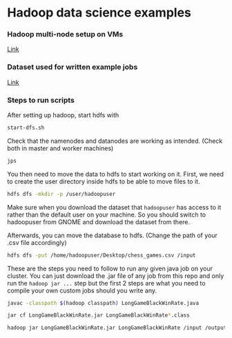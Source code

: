 # Hadoop data science examples 
### Hadoop multi-node setup on VMs
[Link](https://medium.com/@jootorres_11979/how-to-set-up-a-hadoop-3-2-1-multi-node-cluster-on-ubuntu-18-04-2-nodes-567ca44a3b12)

### Dataset used for written example jobs
[Link](https://www.kaggle.com/datasets/arevel/chess-games)

### Steps to run scripts 
After setting up hadoop, start hdfs with
```bash
start-dfs.sh
```
Check that the namenodes and datanodes are working as intended. (Check both in master and worker machines)
```bash
jps
```
You then need to move the data to hdfs to start working on it. First, we need to create the user directory inside hdfs to be able to move files to it.

```bash
hdfs dfs -mkdir -p /user/hadoopuser
```
Make sure when you download the dataset that `hadoopuser` has access to it rather than the default user on your machine. So you should switch to hadoopuser from GNOME and download the dataset from there.

Afterwards, you can move the database to hdfs. (Change the path of your .csv file accordingly)
```bash
hdfs dfs -put /home/hadoopuser/Desktop/chess_games.csv /input
```

These are the steps you need to follow to run any given java job on your cluster. You can just download the .jar file of any job from this repo and only run the `hadoop jar ...` step but the first 2 steps are what you need to compile your own custom jobs should you write any.

```bash
javac -classpath $(hadoop classpath) LongGameBlackWinRate.java 

jar cf LongGameBlackWinRate.jar LongGameBlackWinRate*.class

hadoop jar LongGameBlackWinRate.jar LongGameBlackWinRate /input /output
```
